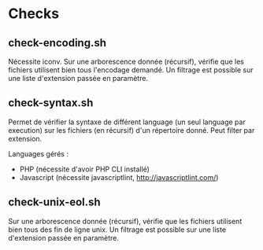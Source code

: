 Checks
=======

check-encoding.sh
-----------------

Nécessite iconv.
Sur une arborescence donnée (récursif), vérifie que les fichiers utilisent bien tous
l'encodage demandé. Un filtrage est possible sur une liste d'extension passée en 
paramètre.

check-syntax.sh
---------------

Permet de vérifier la syntaxe de différent language (un seul language par execution) 
sur les fichiers (en récursif) d'un répertoire donné. Peut filter par extension.

Languages gérés :
* PHP (nécessite d'avoir PHP CLI installé)
* Javascript (nécessite javascriptlint, http://javascriptlint.com/)

check-unix-eol.sh
-----------------

Sur une arborescence donnée (récursif), vérifie que les fichiers utilisent bien tous
des fin de ligne unix. Un filtrage est possible sur une liste d'extension passée en 
paramètre.
